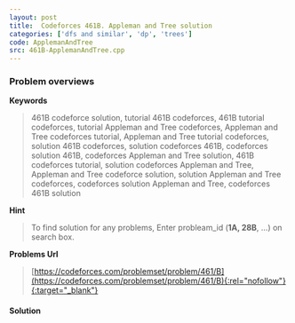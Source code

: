 ```yaml
---
layout: post
title:  Codeforces 461B. Appleman and Tree solution
categories: ['dfs and similar', 'dp', 'trees']
code: ApplemanAndTree
src: 461B-ApplemanAndTree.cpp
---
```

### **Problem overviews**

**Keywords**
> 461B codeforce solution, tutorial 461B codeforces, 461B tutorial codeforces, tutorial Appleman and Tree codeforces, Appleman and Tree codeforces tutorial, Appleman and Tree tutorial codeforces, solution 461B codeforces, solution codeforces 461B, codeforces solution 461B, codeforces Appleman and Tree solution, 461B codeforces tutorial, solution codeforces Appleman and Tree, Appleman and Tree codeforce solution, solution Appleman and Tree codeforces, codeforces solution Appleman and Tree, codeforces 461B solution

**Hint**
> To find solution for any problems, Enter probleam_id (**1A, 28B**, ...) on search box. 

**Problems Url**
> [https://codeforces.com/problemset/problem/461/B](https://codeforces.com/problemset/problem/461/B){:rel="nofollow"}{:target="_blank"}

#### **Solution**



